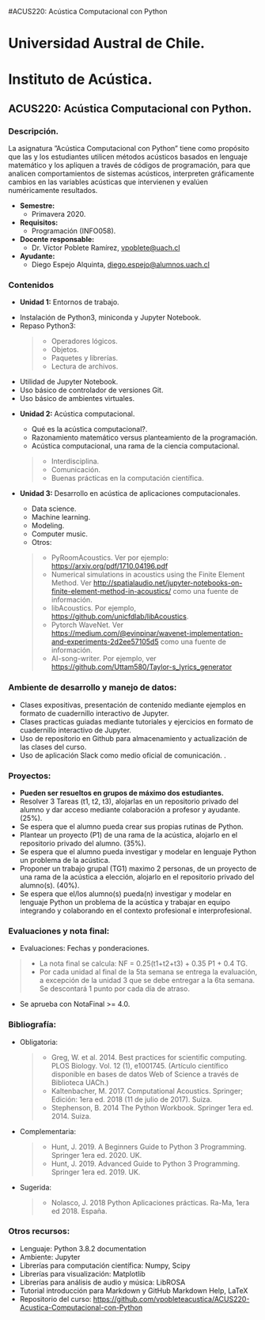 #ACUS220: Acústica Computacional con Python

# Universidad Austral de Chile.
# Instituto de Acústica.
## ACUS220: Acústica Computacional con Python.
### Descripción.
La asignatura ”Acústica Computacional con Python” tiene como propósito que las y los estudiantes utilicen métodos
acústicos basados en lenguaje matemático y los apliquen a través de códigos de programación, para que analicen
comportamientos de sistemas acústicos, interpreten gráficamente cambios en las variables acústicas que
intervienen y evalúen numéricamente resultados.
* **Semestre:** 
  + Primavera 2020. 
* **Requisitos:** 
  + Programación (INFO058).
* **Docente responsable:** 
  + Dr. Víctor Poblete Ramírez, vpoblete@uach.cl 
* **Ayudante:**
  + Diego Espejo Alquinta, diego.espejo@alumnos.uach.cl 
### Contenidos
* **Unidad 1:** Entornos de trabajo.
+ Instalación de Python3, miniconda y Jupyter Notebook.
+ Repaso Python3:
  > + Operadores lógicos.
  > + Objetos. 
  > + Paquetes y librerías.
  > + Lectura de archivos.
+ Utilidad de Jupyter Notebook.
+ Uso básico de controlador de versiones Git.
+ Uso básico de ambientes virtuales. 

* **Unidad 2:** Acústica computacional.  
  + Qué es la acústica computacional?.
  + Razonamiento matemático versus planteamiento de la programación.
  + Acústica computacional, una rama de la ciencia computacional.
  > + Interdisciplina.
  > + Comunicación.
  > + Buenas prácticas en la computación científica.

* **Unidad 3:** Desarrollo en acústica de aplicaciones computacionales. 
  + Data science.
  + Machine learning.
  + Modeling.
  + Computer music.
  + Otros:
  > + PyRoomAcoustics. Ver por ejemplo: https://arxiv.org/pdf/1710.04196.pdf
  > + Numerical simulations in acoustics using the Finite Element Method. Ver http://spatialaudio.net/jupyter-notebooks-on-finite-element-method-in-acoustics/ como una fuente de información.
  > + libAcoustics. Por ejemplo, https://github.com/unicfdlab/libAcoustics. 
  > + Pytorch WaveNet. Ver https://medium.com/@evinpinar/wavenet-implementation-and-experiments-2d2ee57105d5 como una fuente de información.
  > + AI-song-writer. Por ejemplo, ver https://github.com/Uttam580/Taylor-s_lyrics_generator

### Ambiente de desarrollo y manejo de datos:
  + Clases expositivas, presentación de contenido mediante ejemplos en formato de cuadernillo interactivo de Jupyter.
  + Clases practicas guiadas mediante tutoriales y ejercicios en formato de cuadernillo interactivo de Jupyter.
  + Uso de repositorio en Github para almacenamiento y actualización de las clases del curso.
  + Uso de aplicación Slack como medio oficial de comunicación. . 

### Proyectos: 
  + **Pueden ser resueltos en grupos de máximo dos estudiantes.**
  + Resolver 3 Tareas (t1, t2, t3), alojarlas en un repositorio privado del alumno y dar acceso mediante colaboración a profesor y ayudante. (25%).
  + Se espera que el alumno pueda crear sus propias rutinas de Python.
  + Plantear un proyecto (P1) de una rama de la acústica, alojarlo en el repositorio privado del alumno. (35%).
  + Se espera que el alumno pueda investigar y modelar en lenguaje Python un problema de la acústica.
  + Proponer un trabajo grupal (TG1) maximo 2 personas, de un proyecto de una rama de la acústica a elección, alojarlo en el repositorio privado del alumno(s). (40%). 
  + Se espera que el/los alumno(s) pueda(n) investigar y modelar en lenguaje Python un problema de la acústica y trabajar en equipo integrando y colaborando en el contexto profesional e interprofesional.

### Evaluaciones y nota final:     
  + Evaluaciones: Fechas y ponderaciones.
  > + La nota final se calcula: NF = 0.25(t1+t2+t3) + 0.35 P1 + 0.4 TG.
  > + Por cada unidad al final de la 5ta semana se entrega la evaluación, a excepción de la unidad 3 que se debe entregar a la 6ta semana. Se descontará 1 punto por cada día de atraso.
       
  + Se aprueba con NotaFinal >= 4.0.
  
 ### Bibliografía:
  + Obligatoria:
    > + Greg, W.  et al. 2014. Best practices for scientific computing. PLOS Biology. Vol. 12 (1), e1001745. (Artículo científico disponible en bases de datos Web of Science a través de Biblioteca UACh.)
    > + Kaltenbacher, M.  2017. Computational Acoustics.  Springer; Edición: 1era ed. 2018 (11 de julio de 2017). Suiza. 
    > + Stephenson, B. 2014 The Python Workbook. Springer 1era ed. 2014. Suiza.

  + Complementaria:
    > + Hunt, J.  2019. A Beginners Guide to Python 3 Programming. Springer 1era ed. 2020. UK.
    > + Hunt, J. 2019. Advanced Guide to Python 3 Programming. Springer 1era ed. 2019. UK.

  + Sugerida:
    > + Nolasco, J. 2018 Python Aplicaciones prácticas. Ra-Ma, 1era ed 2018. España.
  
### Otros recursos:
  + Lenguaje: Python 3.8.2 documentation
  + Ambiente: Jupyter
  + Librerías para computación científica: Numpy, Scipy    
  + Librerías para visualización: Matplotlib
  + Librerías para análisis de audio y música: LibROSA
  + Tutorial introducción para Markdown y GitHub Markdown Help, LaTeX
  + Repositorio del curso: https://github.com/vpobleteacustica/ACUS220-Acustica-Computacional-con-Python